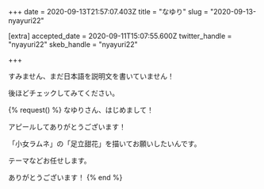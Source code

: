 +++
date = 2020-09-13T21:57:07.403Z
title = "なゆり"
slug = "2020-09-13-nyayuri22"

[extra]
accepted_date = 2020-09-11T15:07:55.600Z
twitter_handle = "nyayuri22"
skeb_handle = "nyayuri22"

+++

すみません、まだ日本語を説明文を書いていません！

後ほどチェックしてみてください。

{% request() %}
なゆりさん、はじめまして！

アピールしてありがとうございます！

「小女ラムネ」の「足立甜花」を描いてお願いしたいんです。

テーマなどお任せします。

ありがとうございます！
{% end %}
